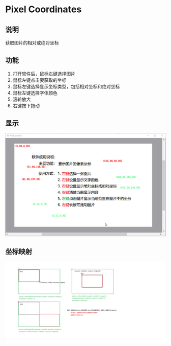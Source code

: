 # Pixel Coordinates

## 说明

获取图片的相对或绝对坐标

## 功能

1. 打开软件后，鼠标右键选择图片
2. 鼠标左键点击要获取的坐标
3. 鼠标左键选择显示坐标类型，包括相对坐标和绝对坐标
4. 鼠标左键选择字体颜色
5. 滚轮放大
6. 右键按下拖动

## 显示

![1659069507096](figures/1659069507096.png)

## 坐标映射

![1659069566006](figures/1659069566006.png)
